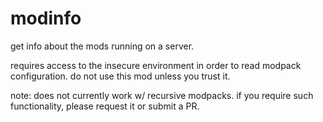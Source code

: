 # modinfo

get info about the mods running on a server.

requires access to the insecure environment in order to read modpack configuration.
do not use this mod unless you trust it.

note: does not currently work w/ recursive modpacks. if you require such functionality, please request it or submit
a PR.

